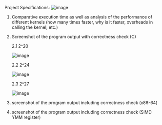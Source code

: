 Project Specifications:
![image](https://github.com/PandaBunBuns/SOLIS_Deep-Dive/assets/87511092/1bf97d95-62ca-4c44-b171-9c3361c7951f)


1. Comparative execution time as well as analysis of the performance of different kernels (how many times faster, why is it faster, overheads in calling the kernel, etc.)

2. Screenshot of the program output with correctness check (C)

   2.1 2^20
   
   ![image](https://github.com/PandaBunBuns/SOLIS_Deep-Dive/assets/87511092/87d320ef-4c68-4b5a-bca3-8f5cfbefd6f9)
   
   2.2 2^24
   
   ![image](https://github.com/PandaBunBuns/SOLIS_Deep-Dive/assets/87511092/81f27019-d174-40f5-9265-b8162afbdbbb)

   2.3 2^27
   
   ![image](https://github.com/PandaBunBuns/SOLIS_Deep-Dive/assets/87511092/9504ca83-9cb1-4b5a-a520-c9d16b75064f)

4. screenshot of the program output including correctness check (x86-64)

5. screenshot of the program output including correctness check (SIMD YMM register)

